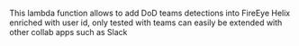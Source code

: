 This lambda function allows to add DoD teams detections into FireEye Helix enriched with user id, 
only tested with teams can easily be extended with other collab apps such as Slack
